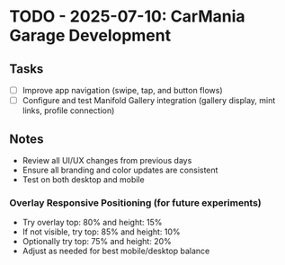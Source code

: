 # TODO - 2025-07-10: CarMania Garage Development

## Tasks
- [ ] Improve app navigation (swipe, tap, and button flows)
- [ ] Configure and test Manifold Gallery integration (gallery display, mint links, profile connection)

## Notes
- Review all UI/UX changes from previous days
- Ensure all branding and color updates are consistent
- Test on both desktop and mobile 

### Overlay Responsive Positioning (for future experiments)
- Try overlay top: 80% and height: 15%
- If not visible, try top: 85% and height: 10%
- Optionally try top: 75% and height: 20%
- Adjust as needed for best mobile/desktop balance 